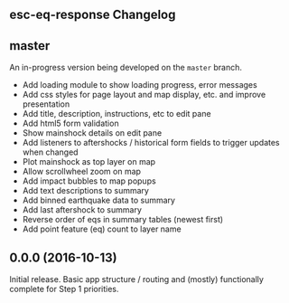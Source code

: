 esc-eq-response Changelog
-------------------------

## master

An in-progress version being developed on the `master` branch.

* Add loading module to show loading progress, error messages
* Add css styles for page layout and map display, etc. and improve presentation
* Add title, description, instructions, etc to edit pane
* Add html5 form validation
* Show mainshock details on edit pane
* Add listeners to aftershocks / historical form fields to trigger updates when changed
* Plot mainshock as top layer on map
* Allow scrollwheel zoom on map
* Add impact bubbles to map popups
* Add text descriptions to summary
* Add binned earthquake data to summary
* Add last aftershock to summary
* Reverse order of eqs in summary tables (newest first)
* Add point feature (eq) count to layer name


## 0.0.0 (2016-10-13)

Initial release. Basic app structure / routing and (mostly) functionally
complete for Step 1 priorities.
